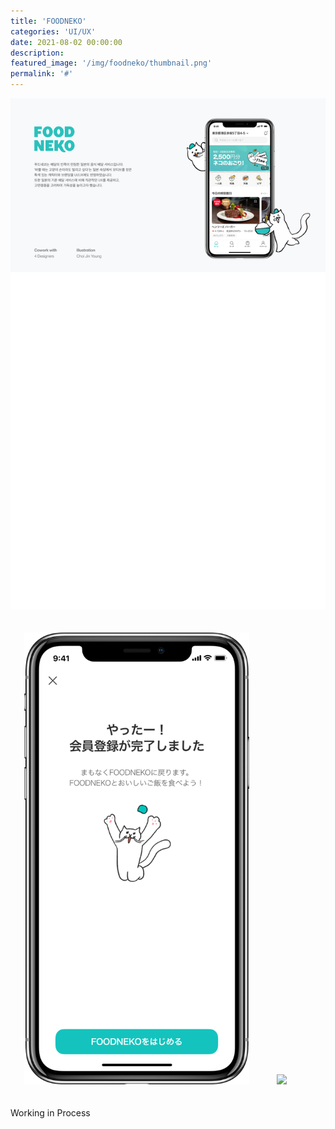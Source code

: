 ```yaml
---
title: 'FOODNEKO'
categories: 'UI/UX'
date: 2021-08-02 00:00:00
description: 
featured_image: '/img/foodneko/thumbnail.png'
permalink: '#'
---
```

![](/img/foodneko/home.png)

<div class="image-wrap" style="text-align: center;">
    <div style="margin: 20px 40px 20px 0; display: inline-block;"><img src="/img/foodneko/signUp_success.gif" width="360"/></div>
    <div style="margin: 20px 40px 20px 0; display: inline-block;"><img src="/img/foodneko/onboarding.gif" width="360"/></div>
</div>



Working in Process
